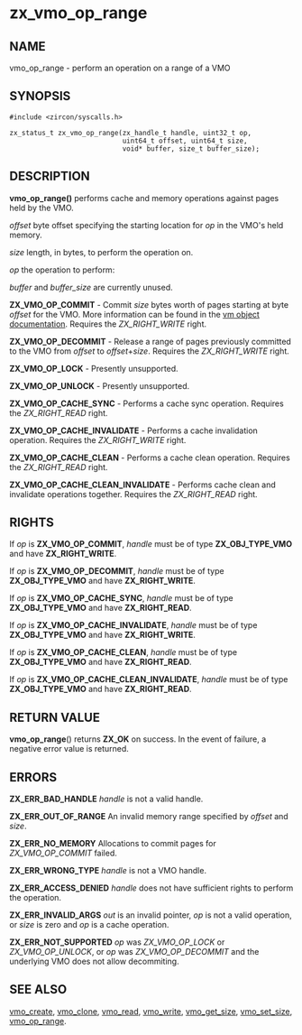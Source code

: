 # zx_vmo_op_range

## NAME

vmo_op_range - perform an operation on a range of a VMO

## SYNOPSIS

```
#include <zircon/syscalls.h>

zx_status_t zx_vmo_op_range(zx_handle_t handle, uint32_t op,
                            uint64_t offset, uint64_t size,
                            void* buffer, size_t buffer_size);

```

## DESCRIPTION

**vmo_op_range()** performs cache and memory operations against pages held by the VMO.

*offset* byte offset specifying the starting location for *op* in the VMO's held memory.

*size* length, in bytes, to perform the operation on.

*op* the operation to perform:

*buffer* and *buffer_size* are currently unused.

**ZX_VMO_OP_COMMIT** - Commit *size* bytes worth of pages starting at byte *offset* for the VMO.
More information can be found in the [vm object documentation](../objects/vm_object.md).
Requires the *ZX_RIGHT_WRITE* right.

**ZX_VMO_OP_DECOMMIT** - Release a range of pages previously committed to the VMO from *offset* to *offset*+*size*.
Requires the *ZX_RIGHT_WRITE* right.

**ZX_VMO_OP_LOCK** - Presently unsupported.

**ZX_VMO_OP_UNLOCK** - Presently unsupported.

**ZX_VMO_OP_CACHE_SYNC** - Performs a cache sync operation.
Requires the *ZX_RIGHT_READ* right.

**ZX_VMO_OP_CACHE_INVALIDATE** - Performs a cache invalidation operation.
Requires the *ZX_RIGHT_WRITE* right.

**ZX_VMO_OP_CACHE_CLEAN** - Performs a cache clean operation.
Requires the *ZX_RIGHT_READ* right.

**ZX_VMO_OP_CACHE_CLEAN_INVALIDATE** - Performs cache clean and invalidate operations together.
Requires the *ZX_RIGHT_READ* right.


## RIGHTS

<!-- Updated by scripts/update-docs-from-abigen, do not edit this section manually. -->

If *op* is **ZX_VMO_OP_COMMIT**, *handle* must be of type **ZX_OBJ_TYPE_VMO** and have **ZX_RIGHT_WRITE**.

If *op* is **ZX_VMO_OP_DECOMMIT**, *handle* must be of type **ZX_OBJ_TYPE_VMO** and have **ZX_RIGHT_WRITE**.

If *op* is **ZX_VMO_OP_CACHE_SYNC**, *handle* must be of type **ZX_OBJ_TYPE_VMO** and have **ZX_RIGHT_READ**.

If *op* is **ZX_VMO_OP_CACHE_INVALIDATE**, *handle* must be of type **ZX_OBJ_TYPE_VMO** and have **ZX_RIGHT_WRITE**.

If *op* is **ZX_VMO_OP_CACHE_CLEAN**, *handle* must be of type **ZX_OBJ_TYPE_VMO** and have **ZX_RIGHT_READ**.

If *op* is **ZX_VMO_OP_CACHE_CLEAN_INVALIDATE**, *handle* must be of type **ZX_OBJ_TYPE_VMO** and have **ZX_RIGHT_READ**.

## RETURN VALUE

**vmo_op_range**() returns **ZX_OK** on success. In the event of failure, a negative error
value is returned.

## ERRORS

**ZX_ERR_BAD_HANDLE**  *handle* is not a valid handle.

**ZX_ERR_OUT_OF_RANGE**  An invalid memory range specified by *offset* and *size*.

**ZX_ERR_NO_MEMORY**  Allocations to commit pages for *ZX_VMO_OP_COMMIT* failed.

**ZX_ERR_WRONG_TYPE**  *handle* is not a VMO handle.

**ZX_ERR_ACCESS_DENIED**  *handle* does not have sufficient rights to perform the operation.

**ZX_ERR_INVALID_ARGS**  *out* is an invalid pointer, *op* is not a valid
operation, or *size* is zero and *op* is a cache operation.

**ZX_ERR_NOT_SUPPORTED**  *op* was *ZX_VMO_OP_LOCK* or *ZX_VMO_OP_UNLOCK*, or
*op* was *ZX_VMO_OP_DECOMMIT* and the underlying VMO does not allow decommiting.

## SEE ALSO

[vmo_create](vmo_create.md),
[vmo_clone](vmo_clone.md),
[vmo_read](vmo_read.md),
[vmo_write](vmo_write.md),
[vmo_get_size](vmo_get_size.md),
[vmo_set_size](vmo_set_size.md),
[vmo_op_range](vmo_op_range.md).
